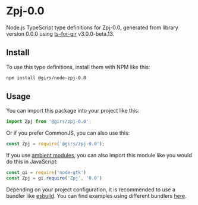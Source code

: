 
# Zpj-0.0

Node.js TypeScript type definitions for Zpj-0.0, generated from library version 0.0.0 using [ts-for-gir](https://github.com/gjsify/ts-for-gjs) v3.0.0-beta.13.

## Install

To use this type definitions, install them with NPM like this:
```bash
npm install @girs/node-zpj-0.0
```

## Usage

You can import this package into your project like this:
```ts
import Zpj from '@girs/zpj-0.0';
```

Or if you prefer CommonJS, you can also use this:
```ts
const Zpj = require('@girs/zpj-0.0');
```

If you use [ambient modules](https://github.com/gjsify/ts-for-gir/tree/main/packages/cli#ambient-modules), you can also import this module like you would do this in JavaScript:

```ts
const gi = require('node-gtk')
const Zpj = gi.require('Zpj', '0.0')
```

Depending on your project configuration, it is recommended to use a bundler like [esbuild](https://esbuild.github.io/). You can find examples using different bundlers [here](https://github.com/gjsify/ts-for-gir/tree/main/examples).